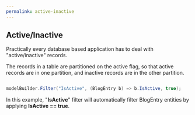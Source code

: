 ```yaml
---
permalink: active-inactive
---
```


## Active/Inactive

Practically every database based application has to deal with "active/inactive" records. 

The records in a table are partitioned on the active flag, so that active records are in one partition, and inactive records are in the other partition.


```csharp

modelBuilder.Filter("IsActive", (BlogEntry b) => b.IsActive, true);

```

In this example, "**IsActive**" filter will automatically filter BlogEntry entities by applying **IsActive == true**.    